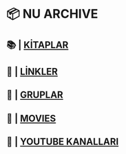 # 📦 NU ARCHIVE
## 📚 | [KİTAPLAR](archive/books.md)
## 🔗 | [LİNKLER](archive/links.md)
## 👥 | [GRUPLAR](archive/groups.md)
## 🍿 | [MOVIES](archive/movies.md)
## 🎥 | [YOUTUBE KANALLARI](archive/youtubeC.md)